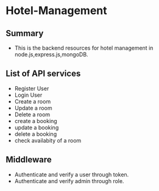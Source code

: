 # Hotel-Management

## Summary

- This is the backend resources for hotel management in node.js,express.js,mongoDB.

## List of API services

- Register User
- Login User
- Create a room
- Update a room
- Delete a room
- create a booking
- update a booking
- delete a booking
- check availabity of a room

## Middleware

- Authenticate and verify a user through token.
- Authenticate and verify admin through role.

